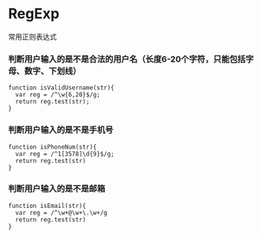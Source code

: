 # RegExp
常用正则表达式
### 判断用户输入的是不是合法的用户名（长度6-20个字符，只能包括字母、数字、下划线）
```
function isValidUsername(str){
  var reg = /^\w{6,20}$/g;
  return reg.test(str);
}
```

### 判断用户输入的是不是手机号
```
function isPhoneNum(str){
  var reg = /^1[3578]\d{9}$/g;
  return reg.test(str)
}
```

### 判断用户输入的是不是邮箱
```
function isEmail(str){
  var reg = /^\w+@\w+\.\w+/g
  return reg.test(str)
}
```
